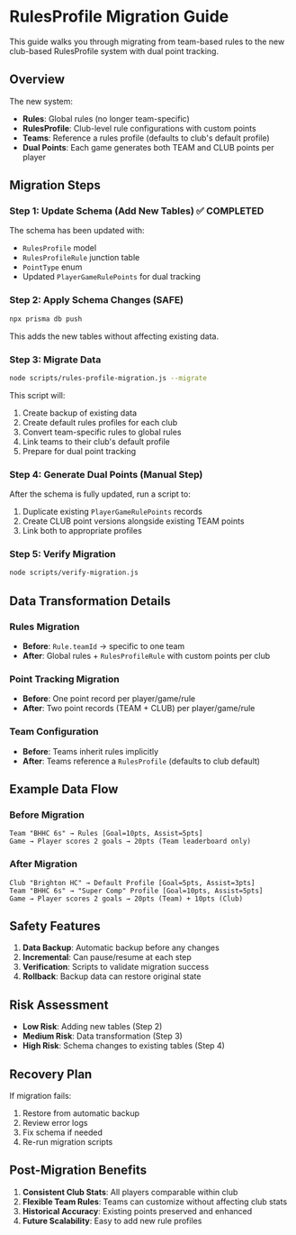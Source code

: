 # RulesProfile Migration Guide

This guide walks you through migrating from team-based rules to the new club-based RulesProfile system with dual point tracking.

## Overview

The new system:
- **Rules**: Global rules (no longer team-specific)
- **RulesProfile**: Club-level rule configurations with custom points
- **Teams**: Reference a rules profile (defaults to club's default profile)
- **Dual Points**: Each game generates both TEAM and CLUB points per player

## Migration Steps

### Step 1: Update Schema (Add New Tables) ✅ COMPLETED
The schema has been updated with:
- `RulesProfile` model
- `RulesProfileRule` junction table
- `PointType` enum
- Updated `PlayerGameRulePoints` for dual tracking

### Step 2: Apply Schema Changes (SAFE)
```bash
npx prisma db push
```
This adds the new tables without affecting existing data.

### Step 3: Migrate Data
```bash
node scripts/rules-profile-migration.js --migrate
```
This script will:
1. Create backup of existing data
2. Create default rules profiles for each club
3. Convert team-specific rules to global rules
4. Link teams to their club's default profile
5. Prepare for dual point tracking

### Step 4: Generate Dual Points (Manual Step)
After the schema is fully updated, run a script to:
1. Duplicate existing `PlayerGameRulePoints` records
2. Create CLUB point versions alongside existing TEAM points
3. Link both to appropriate profiles

### Step 5: Verify Migration
```bash
node scripts/verify-migration.js
```

## Data Transformation Details

### Rules Migration
- **Before**: `Rule.teamId` → specific to one team
- **After**: Global rules + `RulesProfileRule` with custom points per club

### Point Tracking Migration
- **Before**: One point record per player/game/rule
- **After**: Two point records (TEAM + CLUB) per player/game/rule

### Team Configuration
- **Before**: Teams inherit rules implicitly
- **After**: Teams reference a `RulesProfile` (defaults to club default)

## Example Data Flow

### Before Migration
```
Team "BHHC 6s" → Rules [Goal=10pts, Assist=5pts]
Game → Player scores 2 goals → 20pts (Team leaderboard only)
```

### After Migration
```
Club "Brighton HC" → Default Profile [Goal=5pts, Assist=3pts]
Team "BHHC 6s" → "Super Comp" Profile [Goal=10pts, Assist=5pts]
Game → Player scores 2 goals → 20pts (Team) + 10pts (Club)
```

## Safety Features

1. **Data Backup**: Automatic backup before any changes
2. **Incremental**: Can pause/resume at each step
3. **Verification**: Scripts to validate migration success
4. **Rollback**: Backup data can restore original state

## Risk Assessment

- **Low Risk**: Adding new tables (Step 2)
- **Medium Risk**: Data transformation (Step 3)
- **High Risk**: Schema changes to existing tables (Step 4)

## Recovery Plan

If migration fails:
1. Restore from automatic backup
2. Review error logs
3. Fix schema if needed
4. Re-run migration scripts

## Post-Migration Benefits

1. **Consistent Club Stats**: All players comparable within club
2. **Flexible Team Rules**: Teams can customize without affecting club stats
3. **Historical Accuracy**: Existing points preserved and enhanced
4. **Future Scalability**: Easy to add new rule profiles